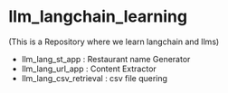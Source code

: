 # llm_langchain_learning
(This is a Repository where we learn langchain and llms)
- llm_lang_st_app : Restaurant name Generator
- llm_lang_url_app : Content Extractor
- llm_lang_csv_retrieval : csv file quering
